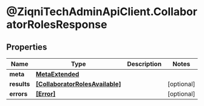 # @ZiqniTechAdminApiClient.CollaboratorRolesResponse

## Properties

Name | Type | Description | Notes
------------ | ------------- | ------------- | -------------
**meta** | [**MetaExtended**](MetaExtended.md) |  | 
**results** | [**[CollaboratorRolesAvailable]**](CollaboratorRolesAvailable.md) |  | [optional] 
**errors** | [**[Error]**](Error.md) |  | [optional] 


